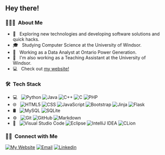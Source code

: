 <h2> Hey there!</h2>

<h3> 👨🏻‍💻 &nbsp;About Me </h3>

- 🤔 &nbsp; Exploring new technologies and developing software solutions and quick hacks.
- 🎓 &nbsp; Studying Computer Science at the University of Windsor.
- 💼 &nbsp; Working as a Data Analyst at Ontario Power Generation.
- 💼 &nbsp; I'm also working as a Teaching Assistant at the University of Windsor.
- 💻 &nbsp; Check out <a href="https://aaronsinn.com/">my website!</a>

<h3> 🛠 &nbsp;Tech Stack</h3>

- 💻 &nbsp;
  ![Python](https://img.shields.io/badge/-Python-333333?style=flat&logo=python)
  ![Java](https://img.shields.io/badge/-Java-333333?style=flat&logo=Java&logoColor=007396)
  ![C++](https://img.shields.io/badge/-C++-333333?style=flat&logo=C%2B%2B&logoColor=00599C)
  ![C](https://img.shields.io/badge/-333333.svg?style=flat&logo=c&logoColor=white)
  ![PHP](https://img.shields.io/badge/php-333333?style=flat&logo=php&logoColor=white)
- 🌐 &nbsp;
  ![HTML5](https://img.shields.io/badge/-HTML5-333333?style=flat&logo=HTML5)
  ![CSS](https://img.shields.io/badge/-CSS-333333?style=flat&logo=CSS3&logoColor=1572B6)
  ![JavaScript](https://img.shields.io/badge/-JavaScript-333333?style=flat&logo=javascript)
  ![Bootstrap](https://img.shields.io/badge/-Bootstrap-333333?style=flat&logo=bootstrap&logoColor=563D7C)
  ![Jinja](https://img.shields.io/badge/jinja-333333?style=flat&logo=jinja&logoColor=black)
  ![Flask](https://img.shields.io/badge/flask-333333?style=flat&logo=flask&logoColor=white)
- 🛢 &nbsp;
  ![MySQL](https://img.shields.io/badge/-MySQL-333333?style=flat&logo=mysql)
  ![SQLite](https://img.shields.io/badge/sqlite-333333?style=flat&logo=sqlite&logoColor=white)
- ⚙️ &nbsp;
  ![Git](https://img.shields.io/badge/-Git-333333?style=flat&logo=git)
  ![GitHub](https://img.shields.io/badge/-GitHub-333333?style=flat&logo=github)
  ![Markdown](https://img.shields.io/badge/-Markdown-333333?style=flat&logo=markdown)
- 🔧 &nbsp;
  ![Visual Studio Code](https://img.shields.io/badge/-Visual%20Studio%20Code-333333?style=flat&logo=visual-studio-code&logoColor=007ACC)
  ![Eclipse](https://img.shields.io/badge/-Eclipse-333333?style=flat&logo=eclipse-ide&logoColor=2C2255)
  ![IntelliJ IDEA](https://img.shields.io/badge/IntelliJIDEA-333333?style=flat&logo=intellij-idea&logoColor=white)
  ![CLion](https://img.shields.io/badge/CLion-333333?style=flat&logo=clion&logoColor=white)
  
<!---
<br/>
<a href="https://github.com/AaronSinn">
  <img height="180em" src="https://github-readme-stats.vercel.app/api?username=AaronSinn&theme=buefy&show_icons=true" />
  <img height="180em" src="https://github-readme-stats.vercel.app/api/top-langs/?username=AaronSinn&theme=buefy&layout=compact" />
</a>

<br/>
-->

<h3> 🤝🏻 &nbsp;Connect with Me </h3>

<p align="left">
<!-- <a href="https://www.aaronsinn.com/"><img alt="Website" src="https://img.shields.io/badge/Website-www.aaronsinn.com-blue?style=flat-square&logo=google-chrome"></a>
<a href="https://www.linkedin.com/aaron-sinn-8b817b193/"><img alt="LinkedIn" src="https://img.shields.io/badge/LinkedIn-Aaron%20Sinn-blue?style=flat-square&logo=linkedin"></a>
<a href="mailto:aaron.sinn@me.com"><img alt="Email" src="https://img.shields.io/badge/Email-aaron.sinn@me.com-blue?style=flat-square&logo=gmail"></a> -->
<a href="https://aaronsinn.com/"><img alt="My Website" src="https://img.shields.io/badge/My_Website-aaronsinn.com-blue"></a>
<a href="mailto:aaron.sinn@me.com"><img alt="Email" src="https://img.shields.io/badge/My_Email-aaron.sinn@me.com-green"></a>
<a href="https://www.linkedin.com/aaron-sinn-8b817b193/"><img alt="Linkedin" src="https://img.shields.io/badge/Linkedin-Aaron Sinn-9cf"></a>
</p>
